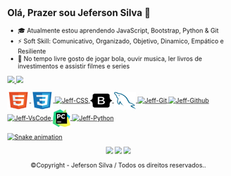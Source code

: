 ## Olá, Prazer sou Jeferson Silva 👋

- 🎓 Atualmente estou aprendendo JavaScript, Bootstrap, Python & Git
- ⚡ Soft Skill: Comunicativo, Organizado, Objetivo, Dinamico, Empático e Resiliente
- 🌱 No tempo livre gosto de jogar bola, ouvir musica, ler livros de investimentos e assistir filmes e series

<div>
  <a href="https://github.com/Jefinn">
  <img height="160em"  src="https://github-readme-stats.vercel.app/api?username=jefinn&show_icons=true&theme=github_dark&include_all_commits=true&count_private=true_"/>
  <img height="160em"  src="https://github-readme-stats.vercel.app/api/top-langs/?username=jefinn&layout=compact&langs_count=7&theme=github_dark"/>
</div>
  
  <div style="display: inline_block"><br>
  <img align="center" alt="Jeff-HTML" height="40" width="50" src="https://raw.githubusercontent.com/devicons/devicon/master/icons/html5/html5-original.svg">
  <img align="center" alt="Jeff-CSS" height="40" width="50" src="https://raw.githubusercontent.com/devicons/devicon/master/icons/css3/css3-original.svg">
  <img align="center" alt="Jeff-CSS" height="40" width="50" src="https://github.com/Jefinn/devicon/blob/master/icons/javascript/javascript-original.svg">
  <img align="center" alt="Jeff-Bootstrap" height="40" width="50" src="https://raw.githubusercontent.com/devicons/devicon/master/icons/bootstrap/bootstrap-plain.svg">
  <img align="center" alt="Jeff-MySql" height="40" width="50" src="https://raw.githubusercontent.com/devicons/devicon/master/icons/mysql/mysql-original.svg">
  <img align="center" alt="Jeff-Git" height="40" width="50" src=https://github.com/Jefinn/devicon/blob/master/icons/git/git-original.svg>
  <img align="center" alt="Jeff-Github" height="40" width="50" src=https://github.com/Jefinn/devicon/blob/master/icons/github/github-original.svg>                       <img align="center" alt="Jeff-VsCode" height="40" width="50" src=https://github.com/Jefinn/devicon/blob/master/icons/vscode/vscode-original.svg>
  <img align="center" alt="Jeff-VsCode" height="40" width="40" src=https://github.com/Jefinn/devicon/blob/master/icons/pycharm/PyCharm_Icon.svg.png> 
  <img align="center" alt="Jeff-Python" height="40" width="50" src=https://github.com/Jefinn/devicon/blob/master/icons/python/python-original.svg>     
<div> 

  ![Snake animation](https://github.com/Jefinn/Jefinn/blob/output/github-contribution-grid-snake.svg)
  
  <p align=center>
   <a href="https://www.linkedin.com/in/jeferson-ssilva/" target="_blank"><img src="https://img.shields.io/badge/-LinkedIn-%230077B5?style=for-the-badge&logo=linkedin&logoColor=white" target="_blank"></a>
  <a href="https://www.instagram.com/jeffsilvas_/" target="_blank"><img src="https://img.shields.io/badge/-Instagram-%23E4405F?style=for-the-badge&logo=instagram&logoColor=white" target="_blank"></a>
  <a href = "mailto:jefersonsantossilva010@gmail.com"><img src="https://img.shields.io/badge/-Gmail-%23333?style=for-the-badge&logo=gmail&logoColor=white" target="_blank"></a>
  </p>
  <p align=center>©Copyright - Jeferson Silva / Todos os direitos reservados..</p>

 
